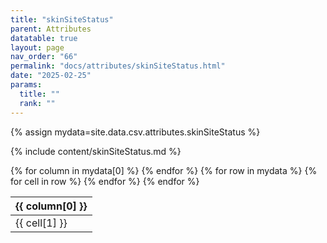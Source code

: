 ```yaml
---
title: "skinSiteStatus"
parent: Attributes
datatable: true
layout: page
nav_order: "66"
permalink: "docs/attributes/skinSiteStatus.html"
date: "2025-02-25"
params:
  title: ""
  rank: ""
---
```

{% assign mydata=site.data.csv.attributes.skinSiteStatus %} 

{% include content/skinSiteStatus.md %}

<table id="myTable" class="display" style="width:100%">
    <thead>
    {% for column in mydata[0] %}
        <th>{{ column[0] }}</th>
    {% endfor %}
    </thead>
    <tbody>
    {% for row in mydata %}
        <tr>
        {% for cell in row %}
            <td>{{ cell[1] }}</td>
        {% endfor %}
        </tr>
    {% endfor %}
    </tbody>
</table>
<script type="text/javascript">
  $(document).ready(function () {
    $('#myTable').DataTable({
      responsive: true,
      deferRender: false,
      paging: false,
      order: [],
    });
  });
</script>
